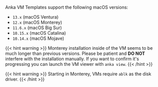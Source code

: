 ---
---

Anka VM Templates support the following macOS versions:

- `13.x` (macOS Ventura)
- `12.x` (macOS Monterey)
- `11.6.x` (macOS Big Sur)
- `10.15.x` (macOS Catalina)
- `10.14.x` (macOS Mojave)

{{< hint warning >}}
Monterey installation inside of the VM seems to be much longer than previous versions. Please be patient and **DO NOT** interfere with the installation manually. If you want to confirm it's progressing you can launch the VM viewer with `anka view`.
{{< /hint >}}

{{< hint warning >}}
Starting in Monterey, VMs require `ablk` as the disk driver.
{{< /hint >}}
